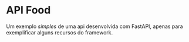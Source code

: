 # API Food

Um exemplo *simples* de uma api desenvolvida com FastAPI, apenas para exemplificar alguns recursos do framework.